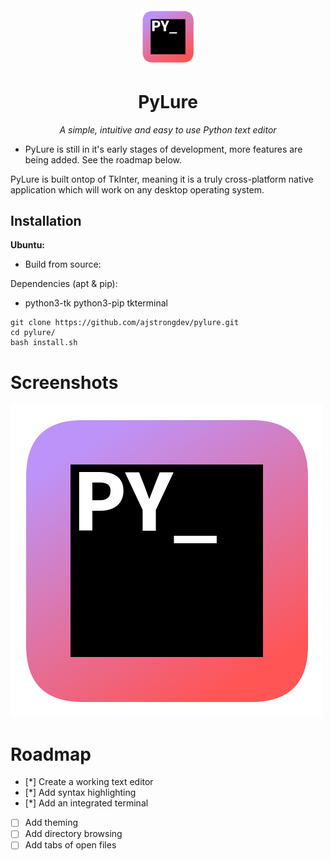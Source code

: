 <div align="center">

<img src="https://github.com/ajstrongdev/pylure/blob/main/extras/pylure.png?raw=true" width="18%">

# PyLure

*A simple, intuitive and easy to use Python text editor*

</div>

* PyLure is still in it's early stages of development, more features are being added. See the roadmap below.

PyLure is built ontop of TkInter, meaning it is a truly cross-platform native application which will work on any desktop operating system.

## Installation

**Ubuntu:**

* Build from source:

Dependencies (apt & pip):

* python3-tk python3-pip tkterminal

```
git clone https://github.com/ajstrongdev/pylure.git
cd pylure/
bash install.sh
```

# Screenshots

![PyLure Screenshot](https://github.com/ajstrongdev/pylure/blob/main/extras/pylure.png?raw=true)

# Roadmap

- [*] Create a working text editor
- [*] Add syntax highlighting
- [*] Add an integrated terminal
- [ ] Add theming
- [ ] Add directory browsing
- [ ] Add tabs of open files 

